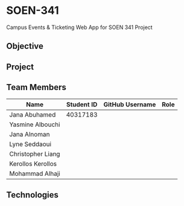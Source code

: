 # SOEN-341
Campus Events &amp; Ticketing Web App for SOEN 341 Project

## Objective

## Project

## Team Members
| Name                  | Student ID | GitHub Username | Role |
|-----------------------|------------|----------------|------|
| Jana Abuhamed         | 40317183   |                |      |
| Yasmine Albouchi      |            |                |      |
| Jana Alnoman          |            |                |      |
| Lyne Seddaoui         |            |                |      |
| Christopher Liang     |            |                |      |
| Kerollos Kerollos     |            |                |      |
| Mohammad Alhaji       |            |                |      |
  
## Technologies


